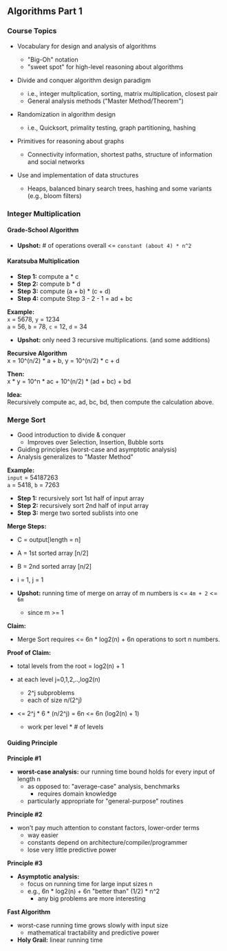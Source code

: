 ## Algorithms Part 1

### Course Topics
* Vocabulary for design and analysis of algorithms
  * "Big-Oh" notation
  * "sweet spot" for high-level reasoning about algorithms  

* Divide and conquer algorithm design paradigm
  * i.e., integer multplication, sorting, matrix multiplication, closest pair
  * General analysis methods ("Master Method/Theorem")  

* Randomization in algorithm design
  * i.e., Quicksort, primality testing, graph partitioning, hashing  

* Primitives for reasoning about graphs
  * Connectivity information, shortest paths, structure of information and social networks  

* Use and implementation of data structures
  * Heaps, balanced binary search trees, hashing and some variants (e.g., bloom filters)  

### Integer Multiplication

#### Grade-School Algorithm
* **Upshot:** # of operations overall <= `constant (about 4) * n^2`

#### Karatsuba Multiplication

* **Step 1:** compute a * c  
* **Step 2:** compute b * d  
* **Step 3:** compute (a + b) * (c + d)  
* **Step 4:** compute Step 3 - 2 - 1 = ad + bc  

**Example:**  
`x` = 5678, `y` = 1234  
`a` = 56, `b` = 78, `c` = 12, `d` = 34  

* **Upshot:** only need 3 recursive multiplications. (and some additions)

**Recursive Algorithm**  
x = 10^(n/2) * a + b, y = 10^(n/2) * c + d  

**Then:**  
x * y = 10^n * ac + 10^(n/2) * (ad + bc) + bd  

**Idea:**  
Recursively compute ac, ad, bc, bd, then compute the calculation above.  

### Merge Sort
* Good introduction to divide & conquer
  * Improves over Selection, Insertion, Bubble sorts
* Guiding principles (worst-case and asymptotic analysis)
* Analysis generalizes to "Master Method"

**Example:**  
`input` = 54187263  
`a` = 5418, `b` = 7263  

* **Step 1:** recursively sort 1st half of input array
* **Step 2:** recursively sort 2nd half of input array
* **Step 3:** merge two sorted sublists into one

**Merge Steps:**
* C = output[length = n]
* A = 1st sorted array [n/2]
* B = 2nd sorted array [n/2]
* i = 1, j = 1  

* **Upshot:** running time of merge on array of m numbers is <= `4m + 2` <= `6m`
  * since m >= 1

**Claim:**
* Merge Sort requires <= 6n * log2(n) + 6n operations to sort n numbers.
 
**Proof of Claim:**
* total levels from the root = log2(n) + 1 
* at each level j=0,1,2,..,log2(n)
  * 2^j subproblems
  * each of size n/(2^j)

* <= 2^j * 6 * (n/2^j) = 6n <= 6n (log2(n) + 1)
  * work per level * # of levels

#### Guiding Principle

**Principle #1**
* **worst-case analysis:** our running time bound holds for every input of length n
  * as opposed to: "average-case" analysis, benchmarks
    * requires domain knowledge
  * particularly appropriate for "general-purpose" routines  

**Principle #2**
* won't pay much attention to constant factors, lower-order terms
  * way easier
  * constants depend on architecture/compiler/programmer
  * lose very little predictive power  

**Principle #3**
* **Asymptotic analysis:**
  * focus on running time for large input sizes n
  * e.g., 6n * log2(n) + 6n "better than" (1/2) * n^2
    * any big problems are more interesting  

**Fast Algorithm**
* worst-case running time grows slowly with input size
  * mathematical tractability and predictive power
* **Holy Grail:** linear running time